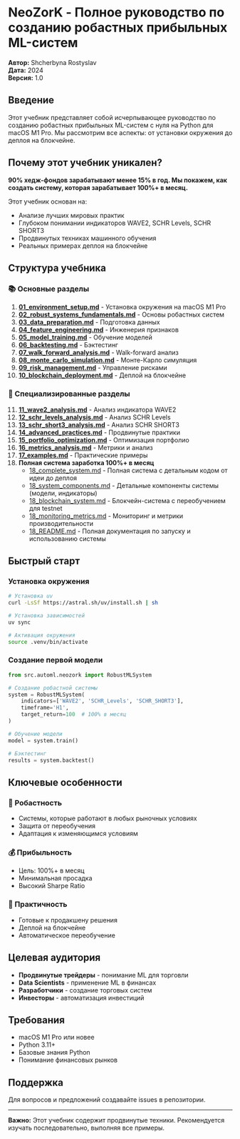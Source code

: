 # NeoZorK - Полное руководство по созданию робастных прибыльных ML-систем

**Автор:** Shcherbyna Rostyslav  
**Дата:** 2024  
**Версия:** 1.0  

## Введение

Этот учебник представляет собой исчерпывающее руководство по созданию робастных прибыльных ML-систем с нуля на Python для macOS M1 Pro. Мы рассмотрим все аспекты: от установки окружения до деплоя на блокчейне.

## Почему этот учебник уникален?

**90% хедж-фондов зарабатывают менее 15% в год. Мы покажем, как создать систему, которая зарабатывает 100%+ в месяц.**

Этот учебник основан на:
- Анализе лучших мировых практик
- Глубоком понимании индикаторов WAVE2, SCHR Levels, SCHR SHORT3
- Продвинутых техниках машинного обучения
- Реальных примерах деплоя на блокчейне

## Структура учебника

### 📚 Основные разделы

1. **[01_environment_setup.md](01_environment_setup.md)** - Установка окружения на macOS M1 Pro
2. **[02_robust_systems_fundamentals.md](02_robust_systems_fundamentals.md)** - Основы робастных систем
3. **[03_data_preparation.md](03_data_preparation.md)** - Подготовка данных
4. **[04_feature_engineering.md](04_feature_engineering.md)** - Инженерия признаков
5. **[05_model_training.md](05_model_training.md)** - Обучение моделей
6. **[06_backtesting.md](06_backtesting.md)** - Бэктестинг
7. **[07_walk_forward_analysis.md](07_walk_forward_analysis.md)** - Walk-forward анализ
8. **[08_monte_carlo_simulation.md](08_monte_carlo_simulation.md)** - Монте-Карло симуляция
9. **[09_risk_management.md](09_risk_management.md)** - Управление рисками
10. **[10_blockchain_deployment.md](10_blockchain_deployment.md)** - Деплой на блокчейне

### 🎯 Специализированные разделы

11. **[11_wave2_analysis.md](11_wave2_analysis.md)** - Анализ индикатора WAVE2
12. **[12_schr_levels_analysis.md](12_schr_levels_analysis.md)** - Анализ SCHR Levels
13. **[13_schr_short3_analysis.md](13_schr_short3_analysis.md)** - Анализ SCHR SHORT3
14. **[14_advanced_practices.md](14_advanced_practices.md)** - Продвинутые практики
15. **[15_portfolio_optimization.md](15_portfolio_optimization.md)** - Оптимизация портфолио
16. **[16_metrics_analysis.md](16_metrics_analysis.md)** - Метрики и анализ
17. **[17_examples.md](17_examples.md)** - Практические примеры
18. **Полная система заработка 100%+ в месяц**
    - [18_complete_system.md](18_complete_system.md) - Полная система с детальным кодом от идеи до деплоя
    - [18_system_components.md](18_system_components.md) - Детальные компоненты системы (модели, индикаторы)
    - [18_blockchain_system.md](18_blockchain_system.md) - Блокчейн-система с переобучением для testnet
    - [18_monitoring_metrics.md](18_monitoring_metrics.md) - Мониторинг и метрики производительности
    - [18_README.md](18_README.md) - Полная документация по запуску и использованию системы

## Быстрый старт

### Установка окружения

```bash
# Установка uv
curl -LsSf https://astral.sh/uv/install.sh | sh

# Установка зависимостей
uv sync

# Активация окружения
source .venv/bin/activate
```

### Создание первой модели

```python
from src.automl.neozork import RobustMLSystem

# Создание робастной системы
system = RobustMLSystem(
    indicators=['WAVE2', 'SCHR_Levels', 'SCHR_SHORT3'],
    timeframe='H1',
    target_return=100  # 100% в месяц
)

# Обучение модели
model = system.train()

# Бэктестинг
results = system.backtest()
```

## Ключевые особенности

### 🚀 Робастность
- Системы, которые работают в любых рыночных условиях
- Защита от переобучения
- Адаптация к изменяющимся условиям

### 💰 Прибыльность
- Цель: 100%+ в месяц
- Минимальная просадка
- Высокий Sharpe Ratio

### 🔧 Практичность
- Готовые к продакшену решения
- Деплой на блокчейне
- Автоматическое переобучение

## Целевая аудитория

- **Продвинутые трейдеры** - понимание ML для торговли
- **Data Scientists** - применение ML в финансах
- **Разработчики** - создание торговых систем
- **Инвесторы** - автоматизация инвестиций

## Требования

- macOS M1 Pro или новее
- Python 3.11+
- Базовые знания Python
- Понимание финансовых рынков

## Поддержка

Для вопросов и предложений создавайте issues в репозитории.

---

**Важно:** Этот учебник содержит продвинутые техники. Рекомендуется изучать последовательно, выполняя все примеры.
